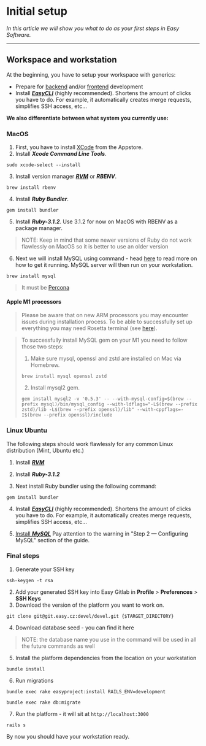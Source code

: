 # Initial setup 

*In this article we will show you what to do as your first steps in Easy Software.*

---

## Workspace and workstation

At the beginning, you have to setup your workspace with generics: 

- Prepare for [backend](https://easysoftware.stoplight.io/docs/developer-portal-devs/docs/Backend_tutorials/BE-First_steps.md) and/or [frontend](https://easysoftware.stoplight.io/docs/developer-portal-devs/docs/Frontend_tutorials/FE-First_steps.md) development
- Install [***EasyCLI***](https://git.easy.cz/internal/easy_cli) (highly recommended). Shortens the amount of clicks you have to do. For example, it automatically creates merge requests, simplifies SSH access, etc...


**We also differentiate between what system you currently use:**

### MacOS

1. First, you have to install [XCode](https://apps.apple.com/cz/app/xcode/id497799835?mt=12) from the Appstore.
2. Install ***Xcode Command Line Tools***.
```
sudo xcode-select --install
```
3. Install version manager ***[RVM](https://rvm.io/rvm/install)*** or ***RBENV***.
```
brew install rbenv
```
4. Install ***Ruby Bundler***.
```
gem install bundler
```
5. Install ***Ruby-3.1.2***. Use 3.1.2 for now on MacOS with RBENV as a package manager.
> 	NOTE: Keep in mind that some newer versions of Ruby do not work flawlessly on MacOS so it is better to use an older version
6. Next we will install MySQL using command - head [here](https://flaviocopes.com/mysql-how-to-install/) to read more on how to get it running. MySQL server will then run on your workstation.
```
brew install mysql
```

<!-- theme: warning -->
> It must be [Percona](https://www.percona.com/doc/percona-server/8.0/index.html)

#### Apple M1 processors
<!-- theme: info -->
> Please be aware that on new ARM processors you may encounter issues during installation process.
> To be able to successfully set up everything you may need Rosetta terminal (see [here](https://betterprogramming.pub/5-things-i-have-learned-when-using-the-m1-chip-macbook-air-a77f93c50381#5a64)).

<!-- theme: info -->
> To successfully install MySQL gem on your M1 you need to follow those two steps:
>1. Make sure mysql, openssl and zstd are installed on Mac via Homebrew.
> ```
> brew install mysql openssl zstd 
> ```
>2. Install mysql2 gem.  
> ```
> gem install mysql2 -v '0.5.3' -- --with-mysql-config=$(brew --prefix mysql)/bin/mysql_config --with-ldflags="-L$(brew --prefix zstd)/lib -L$(brew --prefix openssl)/lib" --with-cppflags=-I$(brew --prefix openssl)/include
>```


### Linux Ubuntu
The following steps should work flawlessly for any common Linux distribution (Mint, Ubuntu etc.)
1. Install [***RVM***](https://rvm.io/rvm/install) 

2.  Install ***Ruby-3.1.2***

3. Next install Ruby bundler using the following command:
```
gem install bundler
```
4. Install [***EasyCLI***](https://git.easy.cz/internal/easy_cli) (highly recommended). Shortens the amount of clicks you have to do. For example, it automatically creates merge requests, simplifies SSH access, etc...

5. [Install ***MySQL***](https://www.digitalocean.com/community/tutorials/how-to-install-mysql-on-ubuntu-22-04)
   Pay attention to the warning in "Step 2 — Configuring MySQL" section of the guide.


### Final steps
1. Generate your SSH key
```
ssh-keygen -t rsa
```
2. Add your generated SSH key into Easy Gitlab in **Profile** > **Preferences** > **SSH Keys**
3. Download the version of the platform you want to work on. 
```
git clone git@git.easy.cz:devel/devel.git {$TARGET_DIRECTORY}
```
4. Download database seed - you can find it here
> NOTE: the database name you use in the command will be used in all the future commands as well
5. Install the platform dependencies from the location on your workstation
```
bundle install
```
6. Run migrations
```Easy Project
bundle exec rake easyproject:install RAILS_ENV=development
```
```Redmine
bundle exec rake db:migrate
```
7. Run the platform - it will sit at `http://localhost:3000`
```
rails s
```

By now you should have your workstation ready.
